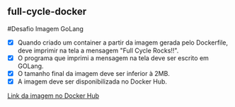 ## full-cycle-docker
#Desafio Imagem GoLang

- [x] Quando criado um container a partir da imagem gerada pelo Dockerfile, deve imprimir na tela a mensagem "Full Cycle Rocks!!".
- [x] O programa que imprimi a mensagem na tela deve ser escrito em GOLang.
- [x] O tamanho final da imagem deve ser inferior à 2MB.
- [x] A imagem deve ser disponibilizada no Docker Hub.

[Link da imagem no Docker Hub](https://hub.docker.com/r/igorlealc/fullcycle)       


